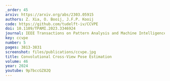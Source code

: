```yaml
---
_order: 45
arxiv: https://arxiv.org/abs/2303.05915
authors: Z. Xia, O. Booij, J.F.P. Kooij
code: https://github.com/tudelft-iv/CCVPE
doi: 10.1109/TPAMI.2023.3346924
journal: IEEE Transactions on Pattern Analysis and Machine Intelligence (T-PAMI)
key: ccvpe
number: 5
pages: 3813-3831
screenshot: files/publications/ccvpe.jpg
title: Convolutional Cross-View Pose Estimation
volume: 46
year: 2024
youtube: 9p7bccGZ82Q
---
```


